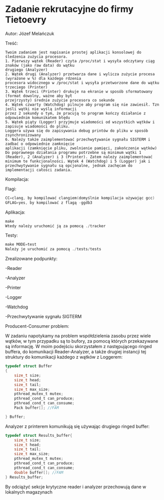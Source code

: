 
Zadanie rekrutacyjne do firmy Tietoevry
=
Autor: Józef Melańczuk

Treść:
```
Twoim zadaniem jest napisanie prostej aplikacji konsolowej do śledzenia zużycia procesora.
1. Pierwszy wątek (Reader) czyta /proc/stat i wysyła odczytany ciąg znaków (jako raw data) do wątku
drugiego (Analyzer)
2. Wątek drugi (Analyzer) przetwarza dane i wylicza zużycie procesa (wyrażone w %) dla każdego rdzenia
procesora widocznego w /proc/stat i wysyła przetworzone dane do wątku trzeciego (Printer)
3. Wątek trzeci (Printer) drukuje na ekranie w sposób sformatowany (format dowolny, ważne aby był
przejrzysty) średnie zużycie procesora co sekunde
4. Wątek czwarty (Watchdog) pilnuje aby program się nie zawiesił. Tzn jeśli wątki nie wyślą informacji
przez 2 sekundy o tym, że pracują to program kończy działanie z odpowiednim komunikatem błędu
5. Wątek piąty (Logger) przyjmuje wiadomości od wszystkich wątków i zapisuje wiadomości do pliku.
Loggera używa się do zapisywania debug printów do pliku w sposób zsynchronizowany
6. Należy także zaimplementować przechwytywanie sygnału SIGTERM i zadbać o odpowiednie zamknięcie
aplikacji (zamknięcie pliku, zwolnienie pamięci, zakończenie wątków)
Do poprawnego działania programu potrzebne są minimum wątki 1 (Reader), 2 (Analyzer) i 3 (Printer). Zatem należy zaimplementować minimum te funkcjonalności. Wątek 4 (Watchdog) i 5 (Logger) jak i
przechwytywanie sygnału są opcjonalne, jednak zachęcam do implementacji całości zadania.
```
Kompilacja:

Flagi: 
```c
CC=clang, by kompilować clangiem(domyślnie kompilacja używając gcc)
GFLAG=yes, by kompilować z flagą -ggdb3
```
Aplikacja:
```c
make
Wtedy należy uruchomić ją za pomocą ./tracker
```
Testy:
```c
make MODE=test
Należy je uruchomić za pomocą ./tests/tests
```
Zrealizowane podpunkty:

-Reader

-Analyzer

-Printer

-Logger

-Watchdog

-Przechwytywanie sygnału SIGTERM

Producent-Consumer problem:

W zadaniu napotykamy na problem współdzielenia zasobu przez wiele wątków, w tym przypadku są to bufory, za pomocą których przekazywane są informację. W moim podejściu skorzystałem z następującego ringed buffera, do komunikacji Reader-Analyzer, a także drugiej instancji tej struktury do komunikacji każdego z wątków z Loggerem:
```c
typedef struct Buffer
{   
    size_t size;
    size_t head;
    size_t tail;
    size_t max_size;
    pthread_mutex_t mutex;
    pthread_cond_t can_produce;
    pthread_cond_t can_consume;
    Pack buffer[]; //FAM

} Buffer;
```

Analyzer z printerem komunikują się używając drugiego ringed buffer:
```c
typedef struct Results_buffer{
    size_t size;
    size_t head;
    size_t tail;
    size_t max_size;
    pthread_mutex_t mutex;
    pthread_cond_t can_produce;
    pthread_cond_t can_consume;
    double buffer[]; //FAM
} Results_buffer;
```
By odciążyć sekcje krytyczne reader i analyzer przechowują dane w lokalnych magazynach





